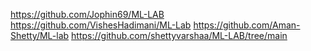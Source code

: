 https://github.com/Jophin69/ML-LAB 
https://github.com/VishesHadimani/ML-Lab
https://github.com/Aman-Shetty/ML-lab
https://github.com/shettyvarshaa/ML-LAB/tree/main
